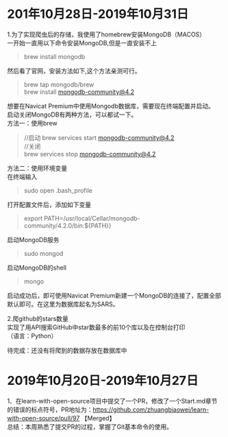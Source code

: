 # 201年10月28日-2019年10月31日
1.为了实现爬虫后的存储，我使用了homebrew安装MongoDB（MACOS）   
一开始一直用以下命令安装MongoDB,但是一直安装不上  
>brew install mongodb  

然后看了官网，安装方法如下,这个方法亲测可行。
>brew tap mongodb/brew  
brew install mongodb-community@4.2  

想要在Navicat Premium中使用Mongodb数据库，需要现在终端配置并启动。  
启动关闭MongoDB有两种方法，可以都试一下。  
方法一：使用brew
>//启动
brew services start mongodb-community@4.2  
//关闭  
brew services stop mongodb-community@4.2  

方法二：使用环境变量  
在终端输入  
>sudo open .bash_profile  

打开配置文件后，添加如下变量  
>export PATH=/usr/local/Cellar/mongodb-community/4.2.0/bin:${PATH}}  

启动MongoDB服务
>sudo mongod  

启动MongoDB的shell  
>mongo  

启动成功后，即可使用Navicat Premium新建一个MongoDB的连接了，配置全部默认即可。在这里为数据库起名为SARS。

2.爬github的stars数量  
实现了用API搜索GitHub中star数最多的前10个库以及在控制台打印  
（语言：Python）

待完成：还没有将爬到的数据存放在数据库中

# 2019年10月20日-2019年10月27日
1、在learn-with-open-source项目中提交了一个PR，修改了一个Start.md章节的错误的标点符号，PR地址为：https://github.com/zhuangbiaowei/learn-with-open-source/pull/97  【Merged】  
总结：本周熟悉了提交PR的过程，掌握了Git基本命令的使用。